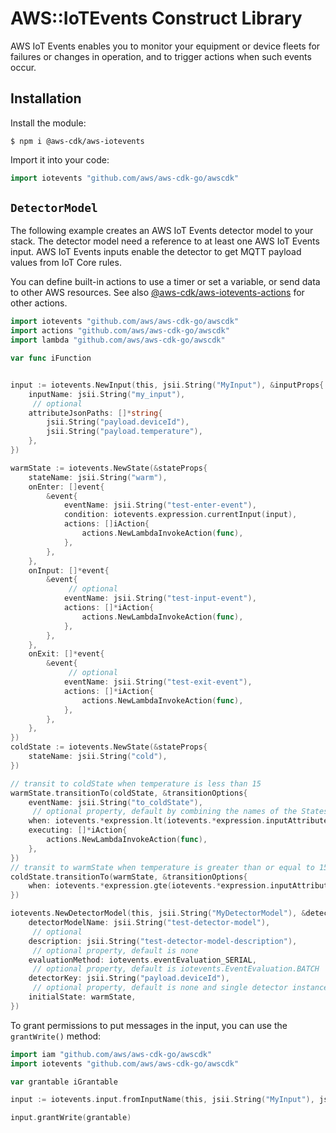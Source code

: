 # AWS::IoTEvents Construct Library

AWS IoT Events enables you to monitor your equipment or device fleets for
failures or changes in operation, and to trigger actions when such events
occur.

## Installation

Install the module:

```console
$ npm i @aws-cdk/aws-iotevents
```

Import it into your code:

```go
import iotevents "github.com/aws/aws-cdk-go/awscdk"
```

## `DetectorModel`

The following example creates an AWS IoT Events detector model to your stack.
The detector model need a reference to at least one AWS IoT Events input.
AWS IoT Events inputs enable the detector to get MQTT payload values from IoT Core rules.

You can define built-in actions to use a timer or set a variable, or send data to other AWS resources.
See also [@aws-cdk/aws-iotevents-actions](https://docs.aws.amazon.com/cdk/api/v1/docs/aws-iotevents-actions-readme.html) for other actions.

```go
import iotevents "github.com/aws/aws-cdk-go/awscdk"
import actions "github.com/aws/aws-cdk-go/awscdk"
import lambda "github.com/aws/aws-cdk-go/awscdk"

var func iFunction


input := iotevents.NewInput(this, jsii.String("MyInput"), &inputProps{
	inputName: jsii.String("my_input"),
	 // optional
	attributeJsonPaths: []*string{
		jsii.String("payload.deviceId"),
		jsii.String("payload.temperature"),
	},
})

warmState := iotevents.NewState(&stateProps{
	stateName: jsii.String("warm"),
	onEnter: []event{
		&event{
			eventName: jsii.String("test-enter-event"),
			condition: iotevents.expression.currentInput(input),
			actions: []iAction{
				actions.NewLambdaInvokeAction(func),
			},
		},
	},
	onInput: []*event{
		&event{
			 // optional
			eventName: jsii.String("test-input-event"),
			actions: []*iAction{
				actions.NewLambdaInvokeAction(func),
			},
		},
	},
	onExit: []*event{
		&event{
			 // optional
			eventName: jsii.String("test-exit-event"),
			actions: []*iAction{
				actions.NewLambdaInvokeAction(func),
			},
		},
	},
})
coldState := iotevents.NewState(&stateProps{
	stateName: jsii.String("cold"),
})

// transit to coldState when temperature is less than 15
warmState.transitionTo(coldState, &transitionOptions{
	eventName: jsii.String("to_coldState"),
	 // optional property, default by combining the names of the States
	when: iotevents.*expression.lt(iotevents.*expression.inputAttribute(input, jsii.String("payload.temperature")), iotevents.*expression.fromString(jsii.String("15"))),
	executing: []*iAction{
		actions.NewLambdaInvokeAction(func),
	},
})
// transit to warmState when temperature is greater than or equal to 15
coldState.transitionTo(warmState, &transitionOptions{
	when: iotevents.*expression.gte(iotevents.*expression.inputAttribute(input, jsii.String("payload.temperature")), iotevents.*expression.fromString(jsii.String("15"))),
})

iotevents.NewDetectorModel(this, jsii.String("MyDetectorModel"), &detectorModelProps{
	detectorModelName: jsii.String("test-detector-model"),
	 // optional
	description: jsii.String("test-detector-model-description"),
	 // optional property, default is none
	evaluationMethod: iotevents.eventEvaluation_SERIAL,
	 // optional property, default is iotevents.EventEvaluation.BATCH
	detectorKey: jsii.String("payload.deviceId"),
	 // optional property, default is none and single detector instance will be created and all inputs will be routed to it
	initialState: warmState,
})
```

To grant permissions to put messages in the input,
you can use the `grantWrite()` method:

```go
import iam "github.com/aws/aws-cdk-go/awscdk"
import iotevents "github.com/aws/aws-cdk-go/awscdk"

var grantable iGrantable

input := iotevents.input.fromInputName(this, jsii.String("MyInput"), jsii.String("my_input"))

input.grantWrite(grantable)
```
